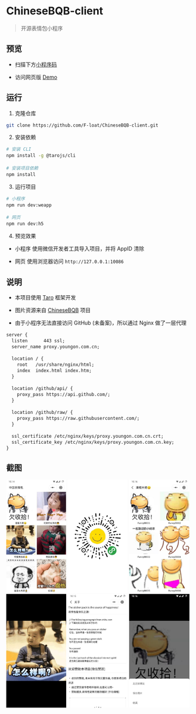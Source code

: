 # ChineseBQB-client

> 开源表情包小程序

## 预览

* 扫描下方[小程序码](#截图)

* 访问网页版 [Demo](https://f-loat.github.io/ChineseBQB-client)

## 运行

1. 克隆仓库

``` sh
git clone https://github.com/F-loat/ChineseBQB-client.git
```

2. 安装依赖

``` sh
# 安装 CLI
npm install -g @tarojs/cli

# 安装项目依赖
npm install
```

3. 运行项目

``` sh
# 小程序
npm run dev:weapp

# 网页
npm run dev:h5
```

4. 预览效果

* 小程序 使用微信开发者工具导入项目，并将 AppID 清除

* 网页 使用浏览器访问 `http://127.0.0.1:10086`

## 说明

* 本项目使用 [Taro](https://github.com/NervJS/taro) 框架开发

* 图片资源来自 [ChineseBQB](https://github.com/zhaoolee/ChineseBQB) 项目

* 由于小程序无法直接访问 GitHub (未备案)，所以通过 Nginx 做了一层代理

```
server {
  listen      443 ssl;
  server_name proxy.youngon.com.cn;
  
  location / {
    root   /usr/share/nginx/html;
    index  index.html index.htm;
  }

  location /github/api/ {
    proxy_pass https://api.github.com/;
  }

  location /github/raw/ {
    proxy_pass https://raw.githubusercontent.com/;
  }

  ssl_certificate /etc/nginx/keys/proxy.youngon.com.cn.crt;
  ssl_certificate_key /etc/nginx/keys/proxy.youngon.com.cn.key;
}
```

## 截图

<p>
  <img alt="首页" src="./images/index.jpg" width="32%" />
  <img alt="小程序码" src="./images/qrcode.jpg" width="32%" />
  <img alt="列表" src="./images/list.jpg" width="32%" />
  <img alt="预览" src="./images/preview.jpg" width="32%" />
  <img alt="关于" src="./images/about.jpg" width="32%" />
  <img alt="分享" src="./images/share.jpg" width="32%" />
</p>
